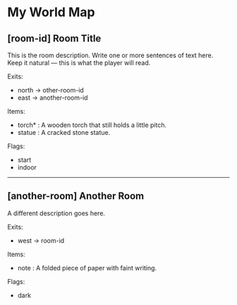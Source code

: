 # My World Map
<!--
This is the top-level heading. It can be the title of your world or adventure.
Not required by the parser, just for you.
-->

## [room-id] Room Title
<!--
Every room starts with a heading: ## [id] Title
- The [id] is a unique slug (lowercase, no spaces).
- The Title is the display name shown to the player.
-->

This is the room description.
Write one or more sentences of text here.
Keep it natural — this is what the player will read.

Exits:
<!--
List the exits as "- direction -> room-id"
- direction must be one of: north, south, east, west, up, down (short forms n, s, e, w, u, d also ok)
- room-id is the [id] of the destination room
-->
- north -> other-room-id
- east -> another-room-id

Items:
<!--
List items found in the room.
- Format: - item-id* : description
- Use * after the id if the item can be picked up (portable).
- Omit * for fixed or decorative items.
-->
- torch* : A wooden torch that still holds a little pitch.
- statue : A cracked stone statue.

Flags:
<!--
Optional tags that describe the room.
Use them however you want (examples: start, dark, indoor).
-->
- start
- indoor

---

## [another-room] Another Room
<!--
Repeat the same pattern for every room.
You can put as many rooms as you like in this file.
-->
A different description goes here.

Exits:
- west -> room-id

Items:
- note : A folded piece of paper with faint writing.

Flags:
- dark
